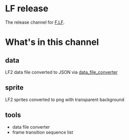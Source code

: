 # LF release
The release channel for [F.LF](http://github.com/tyt2y3/F.LF).

# What's in this channel

## data
LF2 data file converted to JSON via [data_file_converter](http://tyt2y3.github.com/LFrelease/tools/data_file_converter.html)

## sprite
LF2 sprites converted to png with transparent background

## tools
- data file converter
- frame transition sequence list

